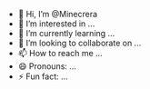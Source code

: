 - 👋 Hi, I’m @Minecrera
- 👀 I’m interested in ...
- 🌱 I’m currently learning ...
- 💞️ I’m looking to collaborate on ...
- 📫 How to reach me ...
- 😄 Pronouns: ...
- ⚡ Fun fact: ...

<!---
Minecrera/Minecrera is a ✨ special ✨ repository because its `README.md` (this file) appears on your GitHub profile.
You can click the Preview link to take a look at your changes.
--->
